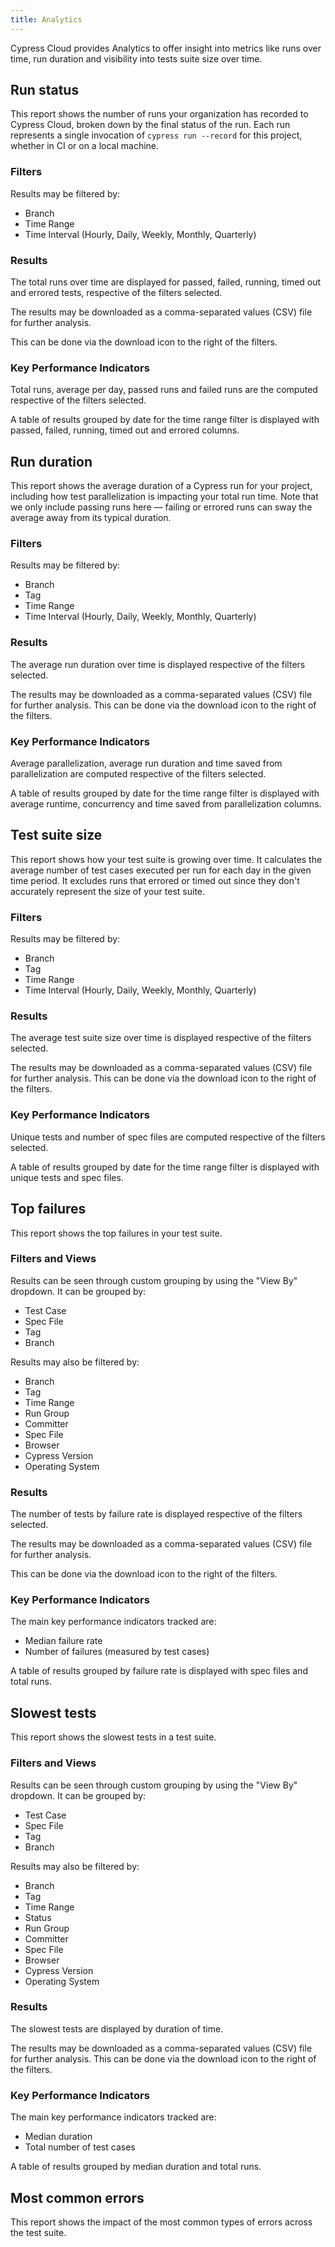 ```yaml
---
title: Analytics
---
```


Cypress Cloud provides Analytics to offer insight into metrics like runs over
time, run duration and visibility into tests suite size over time.

<DocsImage src="/img/dashboard/analytics/dashboard-analytics-overview.png" alt="Cloud Analytics Screenshot" ></DocsImage>

## Run status

<DocsImage src="/img/dashboard/analytics/dashboard-analytics-runs-over-time.png" alt="Cloud Analytics Runs Over Time Screenshot" ></DocsImage>

This report shows the number of runs your organization has recorded to Cypress
Cloud, broken down by the final status of the run. Each run represents a single
invocation of `cypress run --record` for this project, whether in CI or on a
local machine.

### Filters

<DocsImage src="/img/dashboard/analytics/dashboard-analytics-runs-over-time-filters.png" alt="Cloud Analytics Runs Over Time Filters Screenshot" ></DocsImage>

Results may be filtered by:

- Branch
- Time Range
- Time Interval (Hourly, Daily, Weekly, Monthly, Quarterly)

### Results

<DocsImage src="/img/dashboard/analytics/dashboard-analytics-runs-over-time-graph.png" alt="Cloud Analytics Runs Over Time Graph Screenshot" ></DocsImage>

The total runs over time are displayed for passed, failed, running, timed out
and errored tests, respective of the filters selected.

The results may be downloaded as a comma-separated values (CSV) file for further
analysis.

This can be done via the download icon to the right of the filters.

### Key Performance Indicators

<DocsImage src="/img/dashboard/analytics/dashboard-analytics-runs-over-time-kpi.png" alt="Cloud Analytics Runs Over Time KPI Screenshot" ></DocsImage>

Total runs, average per day, passed runs and failed runs are the computed
respective of the filters selected.

<DocsImage src="/img/dashboard/analytics/dashboard-analytics-runs-over-time-table.png" alt="Cloud Analytics Runs Over Time Table Screenshot" ></DocsImage>

A table of results grouped by date for the time range filter is displayed with
passed, failed, running, timed out and errored columns.

## Run duration

<DocsImage src="/img/dashboard/analytics/dashboard-analytics-run-duration.png" alt="Cloud Analytics Run Duration Screenshot" ></DocsImage>

This report shows the average duration of a Cypress run for your project,
including how test parallelization is impacting your total run time. Note that
we only include passing runs here — failing or errored runs can sway the average
away from its typical duration.

### Filters

<DocsImage src="/img/dashboard/analytics/dashboard-analytics-run-duration-filters.png" alt="Cloud Analytics Run Duration Filters Screenshot" ></DocsImage>

Results may be filtered by:

- Branch
- Tag
- Time Range
- Time Interval (Hourly, Daily, Weekly, Monthly, Quarterly)

### Results

<DocsImage src="/img/dashboard/analytics/dashboard-analytics-run-duration-graph.png" alt="Cloud Analytics Run Duration Graph Screenshot" ></DocsImage>

The average run duration over time is displayed respective of the filters
selected.

The results may be downloaded as a comma-separated values (CSV) file for further
analysis. This can be done via the download icon to the right of the filters.

### Key Performance Indicators

<DocsImage src="/img/dashboard/analytics/dashboard-analytics-run-duration-kpi.png" alt="Cloud Analytics Run Duration KPI Screenshot" ></DocsImage>

Average parallelization, average run duration and time saved from
parallelization are computed respective of the filters selected.

<DocsImage src="/img/dashboard/analytics/dashboard-analytics-run-duration-table.png" alt="Cloud Analytics Run Duration Table Screenshot" ></DocsImage>

A table of results grouped by date for the time range filter is displayed with
average runtime, concurrency and time saved from parallelization columns.

## Test suite size

<DocsImage src="/img/dashboard/analytics/dashboard-analytics-test-suite-size.png" alt="Cloud Analytics Test Suite Size Screenshot" ></DocsImage>

This report shows how your test suite is growing over time. It calculates the
average number of test cases executed per run for each day in the given time
period. It excludes runs that errored or timed out since they don't accurately
represent the size of your test suite.

### Filters

<DocsImage src="/img/dashboard/analytics/dashboard-analytics-test-suite-size-filters.png" alt="Cloud Analytics Test Suite Size Filters Screenshot" ></DocsImage>

Results may be filtered by:

- Branch
- Tag
- Time Range
- Time Interval (Hourly, Daily, Weekly, Monthly, Quarterly)

### Results

<DocsImage src="/img/dashboard/analytics/dashboard-analytics-test-suite-size-graph.png" alt="Cloud Analytics Test Suite Size Graph Screenshot" ></DocsImage>

The average test suite size over time is displayed respective of the filters
selected.

The results may be downloaded as a comma-separated values (CSV) file for further
analysis. This can be done via the download icon to the right of the filters.

### Key Performance Indicators

<DocsImage src="/img/dashboard/analytics/dashboard-analytics-test-suite-size-kpi.png" alt="Cloud Analytics Test Suite Size KPI Screenshot" ></DocsImage>

Unique tests and number of spec files are computed respective of the filters
selected.

<DocsImage src="/img/dashboard/analytics/dashboard-analytics-test-suite-size-table.png" alt="Cloud Analytics Test Suite Size Table Screenshot" ></DocsImage>

A table of results grouped by date for the time range filter is displayed with
unique tests and spec files.

## Top failures

<DocsImage src="/img/dashboard/analytics/dashboard-analytics-top-failures.png" alt="Cloud Analytics Top Failures Screenshot" ></DocsImage>

This report shows the top failures in your test suite.

### Filters and Views

<DocsImage src="/img/dashboard/analytics/dashboard-analytics-top-failures-filters.png" alt="Cloud Analytics Top Failures Filters Screenshot" ></DocsImage>

Results can be seen through custom grouping by using the "View By" dropdown. It
can be grouped by:

- Test Case
- Spec File
- Tag
- Branch

Results may also be filtered by:

- Branch
- Tag
- Time Range
- Run Group
- Committer
- Spec File
- Browser
- Cypress Version
- Operating System

### Results

<DocsImage src="/img/dashboard/analytics/dashboard-analytics-top-failures-graph.png" alt="Cloud Analytics Top Failures Graph Screenshot" ></DocsImage>

The number of tests by failure rate is displayed respective of the filters
selected.

The results may be downloaded as a comma-separated values (CSV) file for further
analysis.

This can be done via the download icon to the right of the filters.

### Key Performance Indicators

<DocsImage src="/img/dashboard/analytics/dashboard-analytics-top-failures-kpi.png" alt="Cloud Analytics Top Failures KPI Screenshot" ></DocsImage>

The main key performance indicators tracked are:

- Median failure rate
- Number of failures (measured by test cases)

<DocsImage src="/img/dashboard/analytics/dashboard-analytics-top-failures-table.png" alt="Cloud Analytics Top Failures Table Screenshot" ></DocsImage>

A table of results grouped by failure rate is displayed with spec files and
total runs.

## Slowest tests

<DocsImage src="/img/dashboard/analytics/dashboard-analytics-slowest-tests.png" alt="Cloud Analytics Slowest Tests Screenshot" ></DocsImage>

This report shows the slowest tests in a test suite.

### Filters and Views

<DocsImage src="/img/dashboard/analytics/dashboard-analytics-slowest-tests-filters.png" alt="Cloud Analytics Slowest Tests Filters Screenshot" ></DocsImage>

Results can be seen through custom grouping by using the "View By" dropdown. It
can be grouped by:

- Test Case
- Spec File
- Tag
- Branch

Results may also be filtered by:

- Branch
- Tag
- Time Range
- Status
- Run Group
- Committer
- Spec File
- Browser
- Cypress Version
- Operating System

### Results

<DocsImage src="/img/dashboard/analytics/dashboard-analytics-slowest-tests-graph.png" alt="Cloud Analytics Slowest Tests Graph Screenshot" ></DocsImage>

The slowest tests are displayed by duration of time.

The results may be downloaded as a comma-separated values (CSV) file for further
analysis. This can be done via the download icon to the right of the filters.

### Key Performance Indicators

<DocsImage src="/img/dashboard/analytics/dashboard-analytics-slowest-tests-kpi.png" alt="Cloud Analytics Slowest Tests KPI Screenshot" ></DocsImage>

The main key performance indicators tracked are:

- Median duration
- Total number of test cases

<DocsImage src="/img/dashboard/analytics/dashboard-analytics-slowest-tests-table.png" alt="Cloud Analytics Slowest Tests Table Screenshot" ></DocsImage>

A table of results grouped by median duration and total runs.

## Most common errors

This report shows the impact of the most common types of errors across the test
suite.

<DocsImage src="/img/dashboard/analytics/dashboard-analytics-common-errors.png" alt="Cloud Analytics Slowest Tests Table Screenshot" ></DocsImage>

